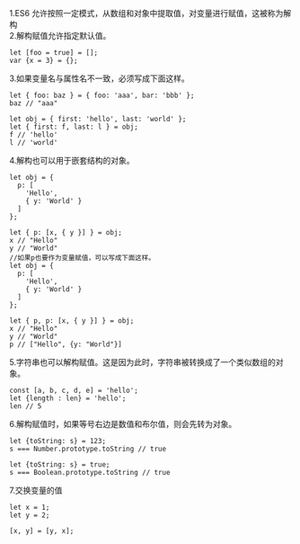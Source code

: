 1.ES6 允许按照一定模式，从数组和对象中提取值，对变量进行赋值，这被称为解构  
2.解构赋值允许指定默认值。  
```$xslt
let [foo = true] = [];
var {x = 3} = {};
```
3.如果变量名与属性名不一致，必须写成下面这样。  
```$xslt
let { foo: baz } = { foo: 'aaa', bar: 'bbb' };
baz // "aaa"

let obj = { first: 'hello', last: 'world' };
let { first: f, last: l } = obj;
f // 'hello'
l // 'world'
```
4.解构也可以用于嵌套结构的对象。
```$xslt
let obj = {
  p: [
    'Hello',
    { y: 'World' }
  ]
};

let { p: [x, { y }] } = obj;
x // "Hello"
y // "World"
//如果p也要作为变量赋值，可以写成下面这样。
let obj = {
  p: [
    'Hello',
    { y: 'World' }
  ]
};

let { p, p: [x, { y }] } = obj;
x // "Hello"
y // "World"
p // ["Hello", {y: "World"}]
```
5.字符串也可以解构赋值。这是因为此时，字符串被转换成了一个类似数组的对象。
```$xslt
const [a, b, c, d, e] = 'hello';
let {length : len} = 'hello';
len // 5
```
6.解构赋值时，如果等号右边是数值和布尔值，则会先转为对象。
```$xslt
let {toString: s} = 123;
s === Number.prototype.toString // true

let {toString: s} = true;
s === Boolean.prototype.toString // true
```
7.交换变量的值
```$xslt
let x = 1;
let y = 2;

[x, y] = [y, x];
```